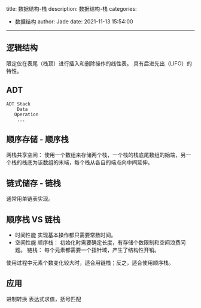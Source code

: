 title: 数据结构-栈
description: 数据结构-栈
categories:
  - 数据结构
author: Jade
date: 2021-11-13 15:54:00
---
## 逻辑结构
限定仅在表尾（栈顶）进行插入和删除操作的线性表。
具有后进先出（LIFO）的特性。

## ADT
```
ADT Stack
	Data
   Operation
   	...
```

## 顺序存储 - 顺序栈
两栈共享空间：
	使用一个数组来存储两个栈，一个栈的栈底尾数组的始端，另一个栈的栈底为该数组的末端，每个栈从各自的端点向中间延伸。
    
## 链式储存 - 链栈
通常用单链表实现。

## 顺序栈 VS 链栈
- 时间性能
实现基本操作都只需要常数时间。
- 空间性能
顺序栈： 初始化时需要确定长度，有存储个数限制和空间浪费问题。
链栈： 每个元素都需要一个指针域，产生了结构性开销。

使用过程中元素个数变化较大时，适合用链栈；反之，适合使用顺序栈。

## 应用
进制转换
表达式求值，括号匹配

